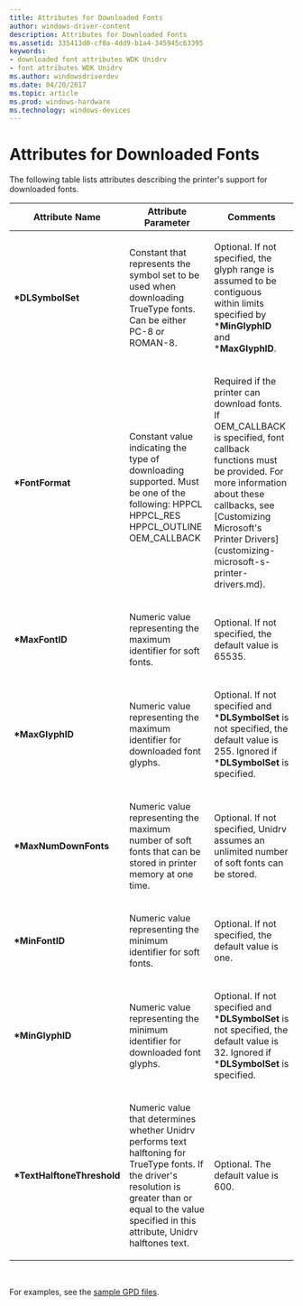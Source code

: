 ```yaml
---
title: Attributes for Downloaded Fonts
author: windows-driver-content
description: Attributes for Downloaded Fonts
ms.assetid: 335413d0-cf0a-4dd9-b1a4-345945c63395
keywords:
- downloaded font attributes WDK Unidrv
- font attributes WDK Unidrv
ms.author: windowsdriverdev
ms.date: 04/20/2017
ms.topic: article
ms.prod: windows-hardware
ms.technology: windows-devices
---
```


# Attributes for Downloaded Fonts





The following table lists attributes describing the printer's support for downloaded fonts.

<table>
<colgroup>
<col width="33%" />
<col width="33%" />
<col width="33%" />
</colgroup>
<thead>
<tr class="header">
<th>Attribute Name</th>
<th>Attribute Parameter</th>
<th>Comments</th>
</tr>
</thead>
<tbody>
<tr class="odd">
<td><p><strong>*DLSymbolSet</strong></p></td>
<td><p>Constant that represents the symbol set to be used when downloading TrueType fonts. Can be either PC-8 or ROMAN-8.</p></td>
<td><p>Optional. If not specified, the glyph range is assumed to be contiguous within limits specified by *<strong>MinGlyphID</strong> and *<strong>MaxGlyphID</strong>.</p></td>
</tr>
<tr class="even">
<td><p><strong>*FontFormat</strong></p></td>
<td><p></p>
Constant value indicating the type of downloading supported. Must be one of the following:
HPPCL
HPPCL_RES
HPPCL_OUTLINE
OEM_CALLBACK</td>
<td><p>Required if the printer can download fonts. If OEM_CALLBACK is specified, font callback functions must be provided. For more information about these callbacks, see [Customizing Microsoft's Printer Drivers](customizing-microsoft-s-printer-drivers.md).</p></td>
</tr>
<tr class="odd">
<td><p><strong>*MaxFontID</strong></p></td>
<td><p>Numeric value representing the maximum identifier for soft fonts.</p></td>
<td><p>Optional. If not specified, the default value is 65535.</p></td>
</tr>
<tr class="even">
<td><p><strong>*MaxGlyphID</strong></p></td>
<td><p>Numeric value representing the maximum identifier for downloaded font glyphs.</p></td>
<td><p>Optional. If not specified and *<strong>DLSymbolSet</strong> is not specified, the default value is 255. Ignored if *<strong>DLSymbolSet</strong> is specified.</p></td>
</tr>
<tr class="odd">
<td><p><strong>*MaxNumDownFonts</strong></p></td>
<td><p>Numeric value representing the maximum number of soft fonts that can be stored in printer memory at one time.</p></td>
<td><p>Optional. If not specified, Unidrv assumes an unlimited number of soft fonts can be stored.</p></td>
</tr>
<tr class="even">
<td><p><strong>*MinFontID</strong></p></td>
<td><p>Numeric value representing the minimum identifier for soft fonts.</p></td>
<td><p>Optional. If not specified, the default value is one.</p></td>
</tr>
<tr class="odd">
<td><p><strong>*MinGlyphID</strong></p></td>
<td><p>Numeric value representing the minimum identifier for downloaded font glyphs.</p></td>
<td><p>Optional. If not specified and *<strong>DLSymbolSet</strong> is not specified, the default value is 32. Ignored if *<strong>DLSymbolSet</strong> is specified.</p></td>
</tr>
<tr class="even">
<td><p><strong>*TextHalftoneThreshold</strong></p></td>
<td><p>Numeric value that determines whether Unidrv performs text halftoning for TrueType fonts. If the driver's resolution is greater than or equal to the value specified in this attribute, Unidrv halftones text.</p></td>
<td><p>Optional. The default value is 600.</p></td>
</tr>
</tbody>
</table>

 

For examples, see the [sample GPD files](sample-gpd-files.md).

 

 




